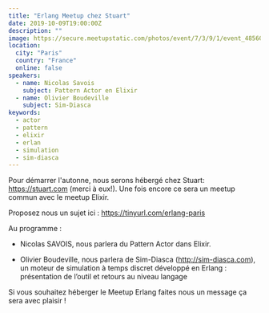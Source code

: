 ```yaml
---
title: "Erlang Meetup chez Stuart"
date: 2019-10-09T19:00:00Z
description: ""
image: https://secure.meetupstatic.com/photos/event/7/3/9/1/event_485609585.jpeg
location:
  city: "Paris"
  country: "France"
  online: false
speakers:
  - name: Nicolas Savois
    subject: Pattern Actor en Elixir
  - name: Olivier Boudeville
    subject: Sim-Diasca
keywords:
  - actor
  - pattern
  - elixir
  - erlan
  - simulation
  - sim-diasca
---
```


Pour démarrer l'autonne, nous serons hébergé chez Stuart:
https://stuart.com (merci à eux!). Une fois encore ce sera un meetup
commun avec le meetup Elixir.

Proposez nous un sujet ici : https://tinyurl.com/erlang-paris

Au programme :

- Nicolas SAVOIS, nous parlera du Pattern Actor dans Elixir.

- Olivier Boudeville, nous parlera de Sim-Diasca
  (http://sim-diasca.com), un moteur de simulation à temps discret
  développé en Erlang : présentation de l’outil et retours au niveau
  langage

Si vous souhaitez héberger le Meetup Erlang faites nous un message ça
sera avec plaisir !
